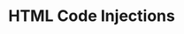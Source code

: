 # HTML Code Injections

## <script>
Use the `<script>` tag in the header to encapsulate or reference to the external JS file. 

### HTML Inline
```
<head> 
  <script> 
    function fingerScan(x) { 
      if (x == 1) { 
        $("#finger1").show(); 
      } 
    } 
  </script> 
</head> 
```

### External JavaScript File
```
<head> 
  <script src="resources/js/sop-controller.js"></script> 
  <script src="resources/js/donor-bus-logic.js"></script> 
</head>
```
# Imports and Exports
Here’s a cheatsheet to show you the different ways of exporting and the corresponding way to import it. It really distills to 3 types: name, default, and list. Just make sure your export matches your import way and you will have no problem.
```
// Name Export | Name Import
export const name = 'value'
import { name } from '...'
```
```
// Default Export | Default Import
export default 'value'
import anyName from '...'
```
```
// Rename Export | NameImport
export { name as newName }
import { newName } from '...'
```
```
// Name + Default | Import All
export const name = 'value'
export default 'value'
import * as anyName from '...'
```
```
// Export List + Rename | Import List + Rename
export {
  name1,
  name2 as newName2
}
import {
  name1 as newName1,
  newName2
} from '...'
```


# Functions
## Dynamic Functions 
`this["function_name_as_a_string"](parameters);`

## Arrow Functions 
`const variable_name = (parameters) => { your_code_here };`

## Anonymous Functions 
`const variable_name = function(parameters) { your_code_here }`

## Spread Syntax
The spread `(...)` syntax allows an iterable, such as an array or string, to be expanded in places where zero or more arguments (for function calls) or elements (for array literals) are expected. In an object literal, the spread syntax enumerates the properties of an object and adds the key-value pairs to the object being created. ([Link](https://developer.mozilla.org/en-US/docs/Web/JavaScript/Reference/Operators/Spread_syntax))

## && Expression
`true && expression` always evaluates to `expression`, and `false && expression` always evaluates to false.

# Console
## Logging Hacks
https://www.sitepoint.com/beyond-console-log-level-up-your-debugging-skills/ 

# Comments
https://en.wikipedia.org/wiki/JSDoc

```
/**
 * Returns x raised to the n-th power.
 *
 * @param {number} x The number to raise.
 * @param {number} n The power, must be a natural number.
 * @return {number} x raised to the n-th power.
 */
function pow(x, n) {
  ...
}
```

# HTTP Requests
```
const baseURL = 'https://example.com/rest/api/2/search?';
const options = '&maxResults=20';
const username = 'api';
const token = '550e8400-e29b-41d4-a716-446655440000';

// Add basic authentication header data.
let headers = new Headers();
headers.set('Authorization', 'Basic ' + btoa(username + ":" + token));

// Fetch data from API.
async function getIssues() {
  let response = await fetch(baseURL + jql + options, {
  method: 'get',
  headers: headers
}); 

let data = await response.json();
console.log(data); 
```

# JSON
## Finding Keys
```
let JSON = { fname : "John", lname : "doe", age: 23 }
for (let key in JSON) console.log('key', key);
```

Output:
```
> "fname"
> "lname"
> "age"
```

# REGEX

## Instantiate
```
const re = /foo/;
const val = 'Hello';
let result = val.search(re);
```

## String Functions
```
const matches = 'aBC'.match(/[A-Z]/g);
// Output: Array [B, C]
```
```
const index = 'aBC'.search(/[A-Z]/);
// Output: 1
```
```
const next = 'aBC'.replace(/a/, 'A');
// Output: ABC
```
```
const result = /^dim/.test("dimValue");
// Output: true
``` 
